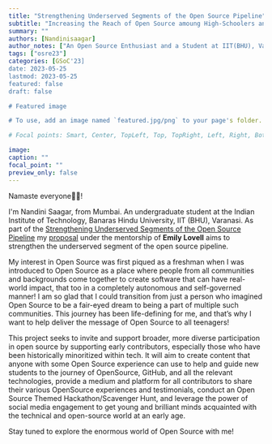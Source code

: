 ```yaml
---
title: "Strengthening Underserved Segments of the Open Source Pipeline"
subtitle: "Increasing the Reach of Open Source amoung High-Schoolers and Teenagers"
summary: ""
authors: [Nandinisaagar]
author_notes: ["An Open Source Enthusiast and a Student at IIT(BHU), Varanasi"]
tags: ["osre23"]
categories: [GSoC'23]
date: 2023-05-25
lastmod: 2023-05-25
featured: false
draft: false

# Featured image

# To use, add an image named `featured.jpg/png` to your page's folder.

# Focal points: Smart, Center, TopLeft, Top, TopRight, Left, Right, BottomLeft, Bottom, BottomRight.

image:
caption: ""
focal_point: ""
preview_only: false
---
```


Namaste everyone🙏🏻! 

I'm Nandini Saagar, from Mumbai. An undergraduate student at the Indian Institute of Technology, Banaras Hindu University, IIT (BHU), Varanasi. As part of the [Strengthening Underserved Segments of the Open Source Pipeline](/project/osre23/ucsc/sus) my [proposal](https://docs.google.com/document/d/1snzaUfBvptLcWP7I8IyKYFuBNfVGxNe9mnYkFXhb5ZM/edit?usp=sharing) under the mentorship of **Emily Lovell** aims to strengthen the underserved segment of the open source pipeline.

My interest in Open Source was first piqued as a freshman when I was introduced to Open Source as a place where people from all communities and backgrounds come together to create software that can have real-world impact, that too in a completely autonomous and self-governed manner! I am so glad that I could transition from just a person who imagined Open Source to be a fair-eyed dream to being a part of multiple such communities. This journey has been life-defining for me, and that’s why I want to help deliver the message of Open Source to all teenagers!

This project seeks to invite and support broader, more diverse participation in open source by supporting early contributors, especially those who have been historically minoritized within tech. It will aim to create content that anyone with some Open Source experience can use to help and guide new students to the journey of OpenSource, GitHub, and all the relevant technologies, provide a medium and platform for all contributors to share their various OpenSource experiences and testimonials, conduct an Open Source Themed Hackathon/Scavenger Hunt, and leverage the power of social media engagement to get young and brilliant minds acquainted with the technical and open-source world at an early age.

Stay tuned to explore the enormous world of Open Source with me!

